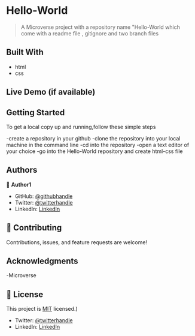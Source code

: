 # Hello-World

> A Microverse project with a repository name "Hello-World which come with a readme file , gitignore and two branch files


## Built With

- html
- css

## Live Demo (if available)



## Getting Started
To get a local copy up and running,follow these simple steps

-create a repository in your github
-clone the repository into your local machine in the command line
-cd into the repository
-open a text editor of your choice
-go into the Hello-World repository and create html-css file



## Authors

👤 **Author1**

- GitHub: [@githubhandle](https://github.com/principles31/Hello-World)
- Twitter: [@twitterhandle](https://Twiter.com/@Manuel31mens)
- LinkedIn: [LinkedIn](www.linkedin.com/in/emmanuel-mensah-6a044922a)


## 🤝 Contributing

Contributions, issues, and feature requests are welcome!


## Acknowledgments

-Microverse

## 📝 License

This project is [MIT](./MIT.md) licensed.)
- Twitter: [@twitterhandle]()
- LinkedIn: [LinkedIn]()
